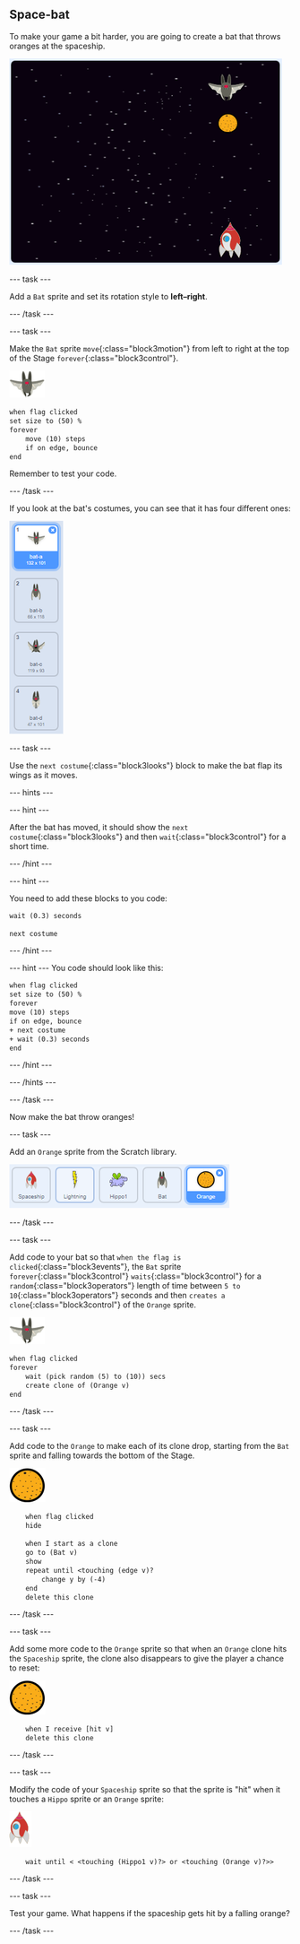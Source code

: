 ## Space-bat

To make your game a bit harder, you are going to create a bat that throws oranges at the spaceship.

![a bat throwing an orange at the spaceship](images/bat-oranges.png)

--- task ---

Add a `Bat` sprite and set its rotation style to **left–right**.

--- /task ---

--- task ---

Make the `Bat` sprite `move`{:class="block3motion"} from left to right at the top of the Stage `forever`{:class="block3control"}. 

![bat sprite](images/bat-sprite.png)

```blocks3
when flag clicked
set size to (50) %
forever
    move (10) steps
    if on edge, bounce
end
```

Remember to test your code.

--- /task ---

If you look at the bat's costumes, you can see that it has four different ones:

![screenshot](images/invaders-bat-costume.png)

--- task ---

Use the `next costume`{:class="block3looks"} block to make the bat flap its wings as it moves.

--- hints ---

--- hint ---

After the bat has moved, it should show the `next costume`{:class="block3looks"} and then `wait`{:class="block3control"} for a short time.

--- /hint ---

--- hint ---

You need to add these blocks to you code:

```blocks3
wait (0.3) seconds

next costume
```
--- /hint ---

--- hint ---
You code should look like this:

```blocks3
when flag clicked
set size to (50) %
forever
move (10) steps
if on edge, bounce
+ next costume
+ wait (0.3) seconds
end
```
--- /hint ---

--- /hints ---

--- /task ---

Now make the bat throw oranges!

--- task ---

Add an `Orange` sprite from the Scratch library.

![screenshot](images/invaders-orange.png)

--- /task ---

--- task ---

Add code to your bat so that `when the flag is clicked`{:class="block3events"}, the `Bat` sprite `forever`{:class="block3control"} `waits`{:class="block3control"} for a `random`{:class="block3operators"} length of time between `5 to 10`{:class="block3operators"} seconds and then `creates a clone`{:class="block3control"} of the `Orange` sprite.

![bat sprite](images/bat-sprite.png)

```blocks3
when flag clicked
forever
	wait (pick random (5) to (10)) secs
	create clone of (Orange v)
end
```

--- /task ---

--- task ---

Add code to the `Orange` to make each of its clone drop, starting from the `Bat` sprite and falling towards the bottom of the Stage.

![orange sprite](images/orange-sprite.png)

```blocks3
	when flag clicked
	hide

	when I start as a clone
	go to (Bat v)
	show
	repeat until <touching (edge v)?
		change y by (-4)
	end
	delete this clone
```

--- /task ---

--- task ---

Add some more code to the `Orange` sprite so that when an `Orange` clone hits the `Spaceship` sprite, the clone also disappears to give the player a chance to reset:

![orange sprite](images/orange-sprite.png)

```blocks3
	when I receive [hit v]
	delete this clone
```

--- /task ---

--- task ---

Modify the code of your `Spaceship` sprite so that the sprite is "hit" when it touches a `Hippo` sprite or an `Orange` sprite:

![rocket sprite](images/rocket-sprite.png)

```blocks3
	wait until < <touching (Hippo1 v)?> or <touching (Orange v)?>>
```

--- /task ---

--- task ---

Test your game. What happens if the spaceship gets hit by a falling orange?

--- /task ---


